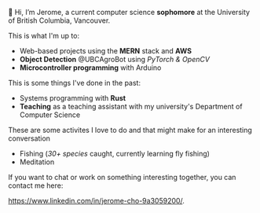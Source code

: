 👋 Hi, I’m Jerome, a current computer science **sophomore** at the University of British Columbia, Vancouver. 

This is what I'm up to: 

- Web-based projects using the **MERN** stack and **AWS**
- **Object Detection** @UBCAgroBot using *PyTorch & OpenCV*
- **Microcontroller programming** with Arduino 

This is some things I've done in the past: 

- Systems programming with **Rust**
- **Teaching** as a teaching assistant with my university's Department of Computer Science

These are some activites I love to do and that might make for an interesting conversation 

- Fishing (*30+ species* caught, currently learning fly fishing) 
- Meditation 

If you want to chat or work on something interesting together, you can contact me here: 

https://www.linkedin.com/in/jerome-cho-9a3059200/. 

<!---
jeromecho/jeromecho is a ✨ special ✨ repository because its `README.md` (this file) appears on your GitHub profile.
You can click the Preview link to take a look at your changes.
--->

